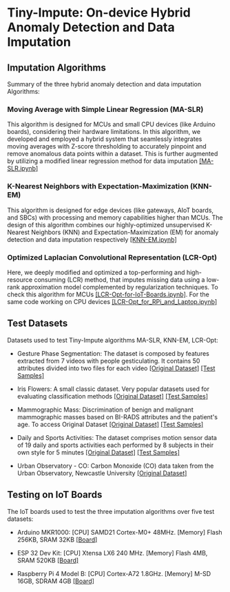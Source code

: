 # Tiny-Impute: On-device Hybrid Anomaly Detection and Data Imputation



## Imputation Algorithms

Summary of the three hybrid anomaly detection and data imputation Algorithms:

### Moving Average with Simple Linear Regression (MA-SLR)

This algorithm is designed for MCUs and small CPU devices (like Arduino boards), considering their hardware limitations. In this algorithm, we developed and employed a hybrid system that seamlessly integrates moving averages with Z-score thresholding to accurately pinpoint and remove anomalous data points within a dataset. This is further augmented by utilizing a modified linear regression method for data imputation [[MA-SLR.ipynb]](Imputation_Algorithms/MA-SLR.ipynb)

### K-Nearest Neighbors with Expectation-Maximization (KNN-EM)

This algorithm is designed for edge devices (like gateways, AIoT boards, and SBCs) with processing and memory capabilities higher than MCUs. The design of this algorithm combines our highly-optimized unsupervised K-Nearest Neighbors (KNN) and Expectation-Maximization (EM) for anomaly detection and data imputation respectively [[KNN-EM.ipynb]](Imputation_Algorithms/KNN-EM.ipynb)

### Optimized Laplacian Convolutional Representation (LCR-Opt)

Here, we deeply modified and optimized a top-performing and high-resource consuming (LCR) method, that imputes missing data using a low-rank approximation model complemented by regularization techniques. To check this algorithm for MCUs [[LCR-Opt-for-IoT-Boards.ipynb]](Imputation_Algorithms/LCR-Opt-for-IoT-Boards.ipynb). For the same code working on CPU devices [[LCR-Opt_for_RPi_and_Laptop.ipynb]](Imputation_Algorithms/LCR-Opt_for_RPi_and_Laptop.ipynb)

## Test Datasets

Datasets used to test Tiny-Impute algorithms MA-SLR, KNN-EM, LCR-Opt:

- Gesture Phase Segmentation: The dataset is composed by features extracted from 7 videos with people gesticulating. It contains 50 attributes divided into two files for each video [[Original Dataset]](https://archive.ics.uci.edu/dataset/302/gesture+phase+segmentation) [[Test Samples]](Datasets_Sample/Gesture_Phase_Segmentation_Sample.csv)

- Iris Flowers: A small classic dataset. Very popular datasets used for evaluating classification methods [[Original Dataset]](https://archive.ics.uci.edu/dataset/53/iris) [[Test Samples]](Datasets_Sample/Iris_Flowers_Sample.csv)

- Mammographic Mass: Discrimination of benign and malignant mammographic masses based on BI-RADS attributes and the patient's age. To access Original Dataset [[Original Dataset]](https://archive.ics.uci.edu/dataset/161/mammographic+mass) [[Test Samples]](Datasets_Sample/Mammographic_Mass_Sample.csv)

- Daily and Sports Activities: The dataset comprises motion sensor data of 19 daily and sports activities each performed by 8 subjects in their own style for 5 minutes [[Original Dataset]](https://archive.ics.uci.edu/dataset/256/daily+and+sports+activities) [[Test Samples]](Datasets_Sample/Daily_Sports_Activities_Sample.csv)

- Urban Observatory - CO: Carbon Monoxide (CO) data taken from the Urban Observatory, Newcastle University [[Original Dataset]](https://data.ncl.ac.uk/collections/Urban_Observatory_Data_Newcastle/5059913)

## Testing on IoT Boards

The IoT boards used to test the three imputation algorithms over five test datasets:

- Arduino MKR1000: [CPU] SAMD21 Cortex-M0+ 48MHz. [Memory] Flash 256KB, SRAM 32KB [[Board]](https://docs.arduino.cc/hardware/mkr-1000-wifi)

- ESP 32 Dev Kit: [CPU] Xtensa LX6 240 MHz. [Memory] Flash 4MB, SRAM 520KB [[Board]](https://www.espressif.com/en/products/socs/esp32)

- Raspberry Pi 4 Model B: [CPU] Cortex-A72 1.8GHz. [Memory] M-SD 16GB, SDRAM 4GB  [[Board]](https://www.raspberrypi.com/products/raspberry-pi-4-model-b/)

## 
